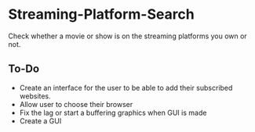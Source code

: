 # Streaming-Platform-Search
Check whether a movie or show is on the streaming platforms you own or not.

<h2>To-Do</h2>
<ul>
  <li>Create an interface for the user to be able to add their subscribed websites.</li>
  <li>Allow user to choose their browser</li>
  <li>Fix the lag or start a buffering graphics when GUI is made</li>
  <li>Create a GUI</li>
</ul>